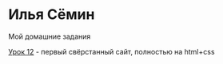

# Илья Сёмин
Мой домашние задания 

[Урок 12](https://syomin-ilua.github.io/lesson_7/src/ "первый свёрстанный сайт, полностью на html+css") - первый свёрстанный сайт, полностью на html+css
